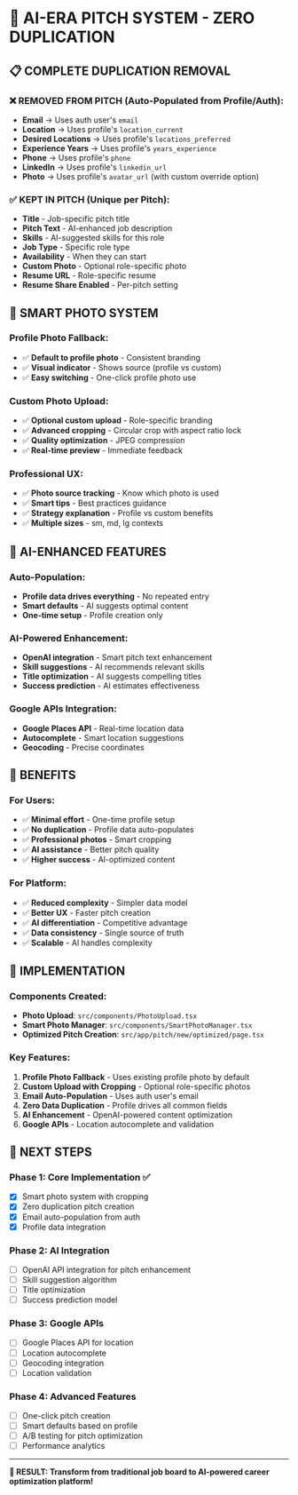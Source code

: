 # 🚀 AI-ERA PITCH SYSTEM - ZERO DUPLICATION

## 📋 **COMPLETE DUPLICATION REMOVAL**

### **❌ REMOVED FROM PITCH (Auto-Populated from Profile/Auth):**
- **Email** → Uses auth user's `email`
- **Location** → Uses profile's `location_current`
- **Desired Locations** → Uses profile's `locations_preferred`
- **Experience Years** → Uses profile's `years_experience`
- **Phone** → Uses profile's `phone`
- **LinkedIn** → Uses profile's `linkedin_url`
- **Photo** → Uses profile's `avatar_url` (with custom override option)

### **✅ KEPT IN PITCH (Unique per Pitch):**
- **Title** - Job-specific pitch title
- **Pitch Text** - AI-enhanced job description
- **Skills** - AI-suggested skills for this role
- **Job Type** - Specific role type
- **Availability** - When they can start
- **Custom Photo** - Optional role-specific photo
- **Resume URL** - Role-specific resume
- **Resume Share Enabled** - Per-pitch setting

## 📸 **SMART PHOTO SYSTEM**

### **Profile Photo Fallback:**
- ✅ **Default to profile photo** - Consistent branding
- ✅ **Visual indicator** - Shows source (profile vs custom)
- ✅ **Easy switching** - One-click profile photo use

### **Custom Photo Upload:**
- ✅ **Optional custom upload** - Role-specific branding
- ✅ **Advanced cropping** - Circular crop with aspect ratio lock
- ✅ **Quality optimization** - JPEG compression
- ✅ **Real-time preview** - Immediate feedback

### **Professional UX:**
- ✅ **Photo source tracking** - Know which photo is used
- ✅ **Smart tips** - Best practices guidance
- ✅ **Strategy explanation** - Profile vs custom benefits
- ✅ **Multiple sizes** - sm, md, lg contexts

## 🤖 **AI-ENHANCED FEATURES**

### **Auto-Population:**
- **Profile data drives everything** - No repeated entry
- **Smart defaults** - AI suggests optimal content
- **One-time setup** - Profile creation only

### **AI-Powered Enhancement:**
- **OpenAI integration** - Smart pitch text enhancement
- **Skill suggestions** - AI recommends relevant skills
- **Title optimization** - AI suggests compelling titles
- **Success prediction** - AI estimates effectiveness

### **Google APIs Integration:**
- **Google Places API** - Real-time location data
- **Autocomplete** - Smart location suggestions
- **Geocoding** - Precise coordinates

## 🎯 **BENEFITS**

### **For Users:**
- ✅ **Minimal effort** - One-time profile setup
- ✅ **No duplication** - Profile data auto-populates
- ✅ **Professional photos** - Smart cropping
- ✅ **AI assistance** - Better pitch quality
- ✅ **Higher success** - AI-optimized content

### **For Platform:**
- ✅ **Reduced complexity** - Simpler data model
- ✅ **Better UX** - Faster pitch creation
- ✅ **AI differentiation** - Competitive advantage
- ✅ **Data consistency** - Single source of truth
- ✅ **Scalable** - AI handles complexity

## 📱 **IMPLEMENTATION**

### **Components Created:**
- **Photo Upload**: `src/components/PhotoUpload.tsx`
- **Smart Photo Manager**: `src/components/SmartPhotoManager.tsx`
- **Optimized Pitch Creation**: `src/app/pitch/new/optimized/page.tsx`

### **Key Features:**
1. **Profile Photo Fallback** - Uses existing profile photo by default
2. **Custom Upload with Cropping** - Optional role-specific photos
3. **Email Auto-Population** - Uses auth user's email
4. **Zero Data Duplication** - Profile drives all common fields
5. **AI Enhancement** - OpenAI-powered content optimization
6. **Google APIs** - Location autocomplete and validation

## 🚀 **NEXT STEPS**

### **Phase 1: Core Implementation** ✅
- [x] Smart photo system with cropping
- [x] Zero duplication pitch creation
- [x] Email auto-population from auth
- [x] Profile data integration

### **Phase 2: AI Integration**
- [ ] OpenAI API integration for pitch enhancement
- [ ] Skill suggestion algorithm
- [ ] Title optimization
- [ ] Success prediction model

### **Phase 3: Google APIs**
- [ ] Google Places API for location
- [ ] Location autocomplete
- [ ] Geocoding integration
- [ ] Location validation

### **Phase 4: Advanced Features**
- [ ] One-click pitch creation
- [ ] Smart defaults based on profile
- [ ] A/B testing for pitch optimization
- [ ] Performance analytics

---

**🎯 RESULT: Transform from traditional job board to AI-powered career optimization platform!**
